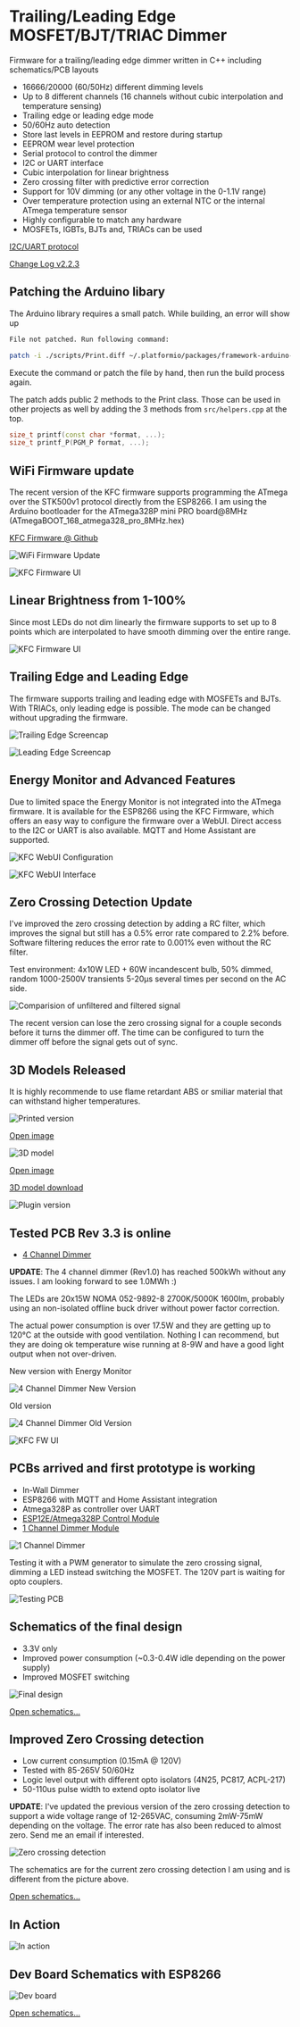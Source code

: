 # Trailing/Leading Edge MOSFET/BJT/TRIAC Dimmer

Firmware for a trailing/leading edge dimmer written in C++ including schematics/PCB layouts

* 16666/20000 (60/50Hz) different dimming levels
* Up to 8 different channels (16 channels without cubic interpolation and temperature sensing)
* Trailing edge or leading edge mode
* 50/60Hz auto detection
* Store last levels in EEPROM and restore during startup
* EEPROM wear level protection
* Serial protocol to control the dimmer
* I2C or UART interface
* Cubic interpolation for linear brightness
* Zero crossing filter with predictive error correction
* Support for 10V dimming (or any other voltage in the 0-1.1V range)
* Over temperature protection using an external NTC or the internal ATmega temperature sensor
* Highly configurable to match any hardware
* MOSFETs, IGBTs, BJTs and, TRIACs can be used

[I2C/UART protocol](docs/protocol.md)

[Change Log v2.2.3](CHANGELOG.md)

## Patching the Arduino libary

The Arduino library requires a small patch. While building, an error will show up

```bash
File not patched. Run following command:

patch -i ./scripts/Print.diff ~/.platformio/packages/framework-arduino-avr/cores/arduino/Print.h
```

Execute the command or patch the file by hand, then run the build process again.

The patch adds public 2 methods to the Print class. Those can be used in other projects as well by adding the 3 methods from `src/helpers.cpp` at the top.

```c++
size_t printf(const char *format, ...);
size_t printf_P(PGM_P format, ...);
```

## WiFi Firmware update

The recent version of the KFC firmware supports programming the ATmega over the STK500v1 protocol directly from the ESP8266. I am using the Arduino bootloader for the ATmega328P mini PRO board@8MHz (ATmegaBOOT_168_atmega328_pro_8MHz.hex)

[KFC Firmware @ Github](https://github.com/sascha432/esp8266-kfc-fw)

![WiFi Firmware Update](https://raw.githubusercontent.com/sascha432/trailing_edge_dimmer/master/docs/images/wifi_firmware_update.jpg)

![KFC Firmware UI](https://raw.githubusercontent.com/sascha432/trailing_edge_dimmer/master/docs/images/kfcfw_ui2.jpg)

## Linear Brightness from 1-100%

Since most LEDs do not dim linearly the firmware supports to set up to 8 points which are interpolated to have smooth dimming over the entire range.

![KFC Firmware UI](https://raw.githubusercontent.com/sascha432/trailing_edge_dimmer/master/docs/images/gui_cubic_curve.jpg)

## Trailing Edge and Leading Edge

The firmware supports trailing and leading edge with MOSFETs and BJTs. With TRIACs, only leading edge is possible. The mode can be changed without upgrading the firmware.

![Trailing Edge Screencap](https://raw.githubusercontent.com/sascha432/trailing_edge_dimmer/master/docs/images/scap_trailing.png)

![Leading Edge Screencap](https://raw.githubusercontent.com/sascha432/trailing_edge_dimmer/master/docs/images/scap_leading.png)

## Energy Monitor and Advanced Features

Due to limited space the Energy Monitor is not integrated into the ATmega firmware. It is available for the ESP8266 using the KFC Firmware, which offers an easy way to configure the firmware over a WebUI. Direct access to the I2C or UART is also available. MQTT and Home Assistant are supported.

![KFC WebUI Configuration](https://raw.githubusercontent.com/sascha432/trailing_edge_dimmer/master/docs/images/kfc_webui1.png)

![KFC WebUI Interface](https://raw.githubusercontent.com/sascha432/trailing_edge_dimmer/master/docs/images/kfc_webui2.png)

## Zero Crossing Detection Update

I've improved the zero crossing detection by adding a RC filter, which improves the signal but still has a 0.5% error rate compared to 2.2% before.
Software filtering reduces the error rate to 0.001% even without the RC filter.

Test environment: 4x10W LED + 60W incandescent bulb, 50% dimmed, random 1000-2500V transients 5-20µs several times per second on the AC side.

![Comparision of unfiltered and filtered signal](https://raw.githubusercontent.com/sascha432/trailing_edge_dimmer/master/docs/images/zero_crossing_signal_filtering.png)

The recent version can lose the zero crossing signal for a couple seconds before it turns the dimmer off. The time can be configured to turn the dimmer off before the signal gets out of sync.

## 3D Models Released

It is highly recommende to use flame retardant ABS or smiliar material that can withstand higher temperatures.

![Printed version](https://raw.githubusercontent.com/sascha432/trailing_edge_dimmer/master/docs/images/housing_small.jpg)

[Open image](https://raw.githubusercontent.com/sascha432/trailing_edge_dimmer/master/docs/images/housing.jpg)

![3D model](https://raw.githubusercontent.com/sascha432/trailing_edge_dimmer/master/docs/images/housing_3d_model_tn.jpg)

[Open image](https://raw.githubusercontent.com/sascha432/trailing_edge_dimmer/master/docs/images/housing_3d_model.jpg)

[3D model download](stl/housing)

![Plugin version](https://raw.githubusercontent.com/sascha432/trailing_edge_dimmer/master/docs/images/plugin.jpg)

## Tested PCB Rev 3.3 is online

* [4 Channel Dimmer](https://easyeda.com/sascha23095123423/trailing-edge-dimmer-rev2)

**UPDATE**: The 4 channel dimmer (Rev1.0) has reached 500kWh without any issues. I am looking forward to see 1.0MWh :)

The LEDs are 20x15W NOMA 052-9892-8 2700K/5000K 1600lm, probably using an non-isolated offline buck driver without power factor correction.

The actual power consumption is over 17.5W and they are getting up to 120°C at the outside with good ventilation. Nothing I can recommend, but they are doing ok temperature wise running at 8-9W and have a good light output when not over-driven.

New version with Energy Monitor

![4 Channel Dimmer New Version](https://raw.githubusercontent.com/sascha432/trailing_edge_dimmer/master/docs/images/new_4ch_dimmer.jpg)

Old version

![4 Channel Dimmer Old Version](https://raw.githubusercontent.com/sascha432/trailing_edge_dimmer/master/docs/images/4ch_dimmer.JPG)

![KFC FW UI](https://raw.githubusercontent.com/sascha432/trailing_edge_dimmer/master/docs/images/kfcfw_ui.jpg)

## PCBs arrived and first prototype is working

* In-Wall Dimmer
* ESP8266 with MQTT and Home Assistant integration
* Atmega328P as controller over UART
* [ESP12E/Atmega328P Control Module](https://easyeda.com/sascha23095123423/esp12e_iot_module)
* [1 Channel Dimmer Module](https://easyeda.com/sascha23095123423/iot_1ch_dimmer)

![1 Channel Dimmer](https://raw.githubusercontent.com/sascha432/trailing_edge_dimmer/master/docs/images/1ch_dimmer.JPG)

Testing it with a PWM generator to simulate the zero crossing signal, dimming a LED instead switching the MOSFET. The 120V part is waiting for opto couplers.

 ![Testing PCB](https://raw.githubusercontent.com/sascha432/trailing_edge_dimmer/master/docs/images/IMG_9100.JPG)

## Schematics of the final design

* 3.3V only
* Improved power consumption (~0.3-0.4W idle depending on the power supply)
* Improved MOSFET switching

![Final design](https://raw.githubusercontent.com/sascha432/trailing_edge_dimmer/master/docs/images/Schematic_4Ch-Dimmer-Rev3_1.png)

[Open schematics...](https://easyeda.com/sascha23095123423/trailing-edge-dimmer-rev2)

## Improved Zero Crossing detection

* Low current consumption (0.15mA @ 120V)
* Tested with 85-265V 50/60Hz
* Logic level output with different opto isolators (4N25, PC817, ACPL-217)
* 50-110us pulse width to extend opto isolator live

**UPDATE**: I've updated the previous version of the zero crossing detection to support a wide voltage range of 12-265VAC, consuming 2mW-75mW depending on the voltage. The error rate has also been reduced to almost zero. Send me an email if interested.

![Zero crossing detection](https://raw.githubusercontent.com/sascha432/trailing_edge_dimmer/master/docs/images/Schematic_Isolated-zero-crossing-detection-with-logic-level-output.png)

The schematics are for the current zero crossing detection I am using and is different from the picture above.

[Open schematics...](https://easyeda.com/sascha23095123423/isolated-zero-crossing-detection-with-logic-level-output)

## In Action

![In action](https://raw.githubusercontent.com/sascha432/trailing_edge_dimmer/master/docs/images/oscilloscope_example.jpg)

## Dev Board Schematics with ESP8266

![Dev board](https://raw.githubusercontent.com/sascha432/trailing_edge_dimmer/master/docs/images/Schematic_4Ch-Dimmer-Rev1.3_dev_example.png)

[Open schematics...](https://github.com/sascha432/trailing_edge_dimmer/blob/master/docs/schematics/Schematic_4Ch-Dimmer-Rev1.3_dev_example.svg)
